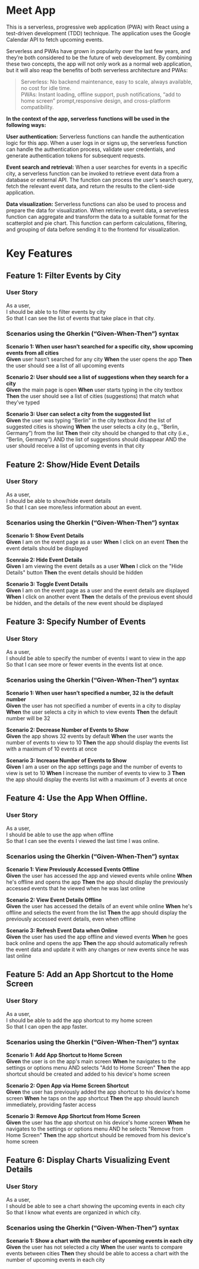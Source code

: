 # Meet App

This is a serverless, progressive web application (PWA) with React using a
test-driven development (TDD) technique. The application uses the Google
Calendar API to fetch upcoming events.

Serverless and PWAs have grown in popularity over the last few years, and they’re both considered to be the future of web development. By combining these two concepts, the app will not only work as a normal web application, but it will also reap the benefits of both serverless architecture and PWAs:  
  
> Serverless: No backend maintenance, easy to scale, always available, no cost for idle time.  
> PWAs: Instant loading, offline support, push notifications, “add to home screen” prompt,responsive design, and cross-platform compatibility.

**In the context of the app, serverless functions will be used in the following ways:**  
  
**User authentication:** Serverless functions can handle the authentication logic for this app. When a user logs in or signs up, the serverless function can handle the authentication process, validate user credentials, and generate authentication tokens for subsequent requests.  
  
**Event search and retrieval:** When a user searches for events in a specific city, a serverless function can be invoked to retrieve event data from a database or external API. The function can process the user's search query, fetch the relevant event data, and return the results to the client-side application.  
  
**Data visualization:** Serverless functions can also be used to process and prepare the data for visualization. When retrieving event data, a serverless function can aggregate and transform the data to a suitable format for the scatterplot and pie chart. This function can perform calculations, filtering, and grouping of data before sending it to the frontend for visualization.  


# Key Features 

## Feature 1: Filter Events by City

### User Story
As a user,  
I should be able to to filter events by city  
So that I can see the list of events that take place in that city.  

### Scenarios using the Gherkin (“Given-When-Then”) syntax

**Scenario 1: When user hasn’t searched for a specific city, show upcoming events from all cities**  
**Given** user hasn’t searched for any city **When** the user opens the app **Then** the user should see a list of all upcoming events

**Scenario 2: User should see a list of suggestions when they search for a city**  
**Given** the main page is open **When** user starts typing in the city textbox **Then** the user should see a list of cities (suggestions) that match what they’ve typed

**Scenario 3: User can select a city from the suggested list**  
**Given** the user was typing “Berlin” in the city textbox And the list of suggested cities is showing **When** the user selects a city (e.g., “Berlin, Germany”) from the list **Then** their city should be changed to that city (i.e., “Berlin, Germany”) AND the list of suggestions should disappear AND the user should receive a list of upcoming events in that city


## Feature 2: Show/Hide Event Details

### User Story
As a user,  
I should be able to show/hide event details  
So that I can see more/less information about an event.  

### Scenarios using the Gherkin (“Given-When-Then”) syntax

**Scenario 1: Show Event Details**  
**Given** I am on the event page as a user **When** I click on an event **Then** the event details should be displayed

**Scenraio 2: Hide Event Details**  
**Given** I am viewing the event details as a user **When** I click on the "Hide Details" button **Then** the event details should be hidden

**Scenario 3: Toggle Event Details**  
**Given** I am on the event page as a user and the event details are displayed **When** I click on another event **Then** the details of the previous event should be hidden, and the details of the new event should be displayed


## Feature 3: Specify Number of Events

### User Story
As a user,  
I should be able to specify the number of events I want to view in the app  
So that I can see more or fewer events in the events list at once.  

### Scenarios using the Gherkin (“Given-When-Then”) syntax

**Scenario 1: When user hasn’t specified a number, 32 is the default number**  
**Given** the user has not specified a number of events in a city to display **When** the user selects a city in which to view events **Then** the default number will be 32

**Scenario 2: Decrease Number of Events to Show**  
**Given** the app shows 32 events by default **When** the user wants the number of events to view to 10 **Then** the app should display the events list with a maximum of 10 events at once

**Scenario 3: Increase Number of Events to Show**  
**Given** I am a user on the app settings page and the number of events to view is set to 10 **When** I increase the number of events to view to 3 **Then** the app should display the events list with a maximum of 3 events at once

## Feature 4: Use the App When Offline.

### User Story
As a user,  
I should be able to use the app when offline  
So that I can see the events I viewed the last time I was online.  

### Scenarios using the Gherkin (“Given-When-Then”) syntax

**Scenario 1: View Previously Accessed Events Offline**  
**Given** the user has accessed the app and viewed events while online **When** he's offline and opens the app **Then** the app should display the previously accessed events that he viewed when he was last online

**Scenario 2: View Event Details Offline**  
**Given** the user has accessed the details of an event while online **When** he's offline and selects the event from the list **Then** the app should display the previously accessed event details, even when offline

**Scenario 3: Refresh Event Data when Online**  
**Given** the user has used the app offline and viewed events **When** he goes back online and opens the app **Then** the app should automatically refresh the event data and update it with any changes or new events since he was last online

## Feature 5: Add an App Shortcut to the Home Screen

### User Story
As a user,  
I should be able to add the app shortcut to my home screen  
So that I can open the app faster.  

### Scenarios using the Gherkin (“Given-When-Then”) syntax

**Scenario 1: Add App Shortcut to Home Screen**  
**Given** the user is on the app's main screen **When** he navigates to the settings or options menu AND selects "Add to Home Screen" **Then** the app shortcut should be created and added to his device's home screen

**Scenario 2: Open App via Home Screen Shortcut**  
**Given** the user has previously added the app shortcut to his device's home screen **When** he taps on the app shortcut **Then** the app should launch immediately, providing faster access

**Scenario 3: Remove App Shortcut from Home Screen**  
**Given** the user has the app shortcut on his device's home screen **When** he navigates to the settings or options menu AND he selects "Remove from Home Screen" **Then** the app shortcut should be removed from his device's home screen

## Feature 6: Display Charts Visualizing Event Details

### User Story
As a user,  
I should be able to see a chart showing the upcoming events in each city  
So that I know what events are organized in which city.  

### Scenarios using the Gherkin (“Given-When-Then”) syntax

**Scenario 1: Show a chart with the number of upcoming events in each city**  
**Given** the user has not selected a city **When** the user wants to compare events between cities **Then** they should be able to access a chart with the number of upcoming events in each city




